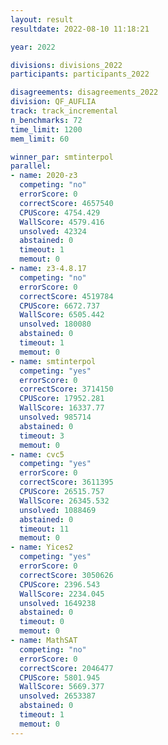 ```yaml
---
layout: result
resultdate: 2022-08-10 11:18:21

year: 2022

divisions: divisions_2022
participants: participants_2022

disagreements: disagreements_2022
division: QF_AUFLIA
track: track_incremental
n_benchmarks: 72
time_limit: 1200
mem_limit: 60

winner_par: smtinterpol
parallel:
- name: 2020-z3
  competing: "no"
  errorScore: 0
  correctScore: 4657540
  CPUScore: 4754.429
  WallScore: 4579.416
  unsolved: 42324
  abstained: 0
  timeout: 1
  memout: 0
- name: z3-4.8.17
  competing: "no"
  errorScore: 0
  correctScore: 4519784
  CPUScore: 6672.737
  WallScore: 6505.442
  unsolved: 180080
  abstained: 0
  timeout: 1
  memout: 0
- name: smtinterpol
  competing: "yes"
  errorScore: 0
  correctScore: 3714150
  CPUScore: 17952.281
  WallScore: 16337.77
  unsolved: 985714
  abstained: 0
  timeout: 3
  memout: 0
- name: cvc5
  competing: "yes"
  errorScore: 0
  correctScore: 3611395
  CPUScore: 26515.757
  WallScore: 26345.532
  unsolved: 1088469
  abstained: 0
  timeout: 11
  memout: 0
- name: Yices2
  competing: "yes"
  errorScore: 0
  correctScore: 3050626
  CPUScore: 2396.543
  WallScore: 2234.045
  unsolved: 1649238
  abstained: 0
  timeout: 0
  memout: 0
- name: MathSAT
  competing: "no"
  errorScore: 0
  correctScore: 2046477
  CPUScore: 5801.945
  WallScore: 5669.377
  unsolved: 2653387
  abstained: 0
  timeout: 1
  memout: 0
---
```

